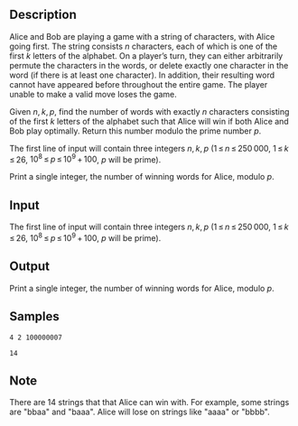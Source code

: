 ## Description

<div><p>Alice and Bob are playing a game with a string of characters, with Alice going first. The string consists <span class="tex-span"><i>n</i></span> characters, each of which is one of the first <span class="tex-span"><i>k</i></span> letters of the alphabet. On a player’s turn, they can either arbitrarily permute the characters in the words, or delete exactly one character in the word (if there is at least one character). In addition, their resulting word cannot have appeared before throughout the entire game. The player unable to make a valid move loses the game.</p><p>Given <span class="tex-span"><i>n</i>, <i>k</i>, <i>p</i></span>, find the number of words with exactly <span class="tex-span"><i>n</i></span> characters consisting of the first <span class="tex-span"><i>k</i></span> letters of the alphabet such that Alice will win if both Alice and Bob play optimally. Return this number modulo the prime number <span class="tex-span"><i>p</i></span>.</p></div><div class="input-specification"><p>The first line of input will contain three integers <span class="tex-span"><i>n</i>, <i>k</i>, <i>p</i></span> (<span class="tex-span">1 ≤ <i>n</i> ≤ 250 000</span>, <span class="tex-span">1 ≤ <i>k</i> ≤ 26</span>, <span class="tex-span">10<sup class="upper-index">8</sup> ≤ <i>p</i> ≤ 10<sup class="upper-index">9</sup> + 100</span>, <span class="tex-span"><i>p</i></span> will be prime).</p></div><div class="output-specification"><p>Print a single integer, the number of winning words for Alice, modulo <span class="tex-span"><i>p</i></span>.</p></div>

## Input

<p>The first line of input will contain three integers <span class="tex-span"><i>n</i>, <i>k</i>, <i>p</i></span> (<span class="tex-span">1 ≤ <i>n</i> ≤ 250 000</span>, <span class="tex-span">1 ≤ <i>k</i> ≤ 26</span>, <span class="tex-span">10<sup class="upper-index">8</sup> ≤ <i>p</i> ≤ 10<sup class="upper-index">9</sup> + 100</span>, <span class="tex-span"><i>p</i></span> will be prime).</p>

## Output

<p>Print a single integer, the number of winning words for Alice, modulo <span class="tex-span"><i>p</i></span>.</p>

## Samples

```input1
4 2 100000007

```

```output1
14

```




## Note

<p>There are 14 strings that that Alice can win with. For example, some strings are "bbaa" and "baaa". Alice will lose on strings like "aaaa" or "bbbb".</p>
